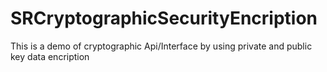 # SRCryptographicSecurityEncription
This is a demo of cryptographic Api/Interface by using private and public key data encription
